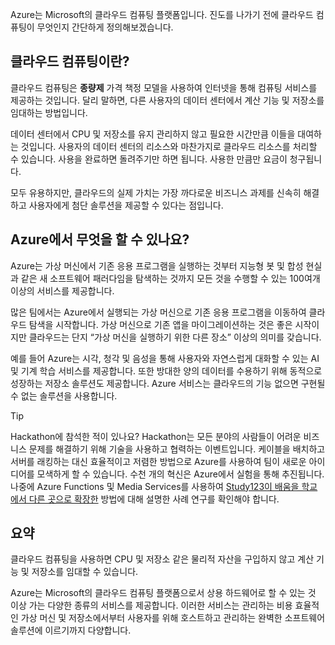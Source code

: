 Azure는 Microsoft의 클라우드 컴퓨팅 플랫폼입니다. 진도를 나가기 전에 클라우드 컴퓨팅이 무엇인지 간단하게 정의해보겠습니다.

## <a name="what-is-cloud-computing"></a>클라우드 컴퓨팅이란?

클라우드 컴퓨팅은 **종량제** 가격 책정 모델을 사용하여 인터넷을 통해 컴퓨팅 서비스를 제공하는 것입니다. 달리 말하면, 다른 사용자의 데이터 센터에서 계산 기능 및 저장소를 임대하는 방법입니다.

데이터 센터에서 CPU 및 저장소를 유지 관리하지 않고 필요한 시간만큼 이들을 대여하는 것입니다. 사용자의 데이터 센터의 리소스와 마찬가지로 클라우드 리소스를 처리할 수 있습니다. 사용을 완료하면 돌려주기만 하면 됩니다. 사용한 만큼만 요금이 청구됩니다.

모두 유용하지만, 클라우드의 실제 가치는 가장 까다로운 비즈니스 과제를 신속히 해결하고 사용자에게 첨단 솔루션을 제공할 수 있다는 점입니다.

## <a name="what-can-i-do-on-azure"></a>Azure에서 무엇을 할 수 있나요?

Azure는 가상 머신에서 기존 응용 프로그램을 실행하는 것부터 지능형 봇 및 합성 현실과 같은 새 소프트웨어 패러다임을 탐색하는 것까지 모든 것을 수행할 수 있는 100여개 이상의 서비스를 제공합니다.

많은 팀에서는 Azure에서 실행되는 가상 머신으로 기존 응용 프로그램을 이동하여 클라우드 탐색을 시작합니다. 가상 머신으로 기존 앱을 마이그레이션하는 것은 좋은 시작이지만 클라우드는 단지 “가상 머신을 실행하기 위한 다른 장소” 이상의 의미를 갖습니다.

예를 들어 Azure는 시각, 청각 및 음성을 통해 사용자와 자연스럽게 대화할 수 있는 AI 및 기계 학습 서비스를 제공합니다. 또한 방대한 양의 데이터를 수용하기 위해 동적으로 성장하는 저장소 솔루션도 제공합니다. Azure 서비스는 클라우드의 기능 없으면 구현될 수 없는 솔루션을 사용합니다.

> [!TIP]
> Hackathon에 참석한 적이 있나요? Hackathon는 모든 분야의 사람들이 어려운 비즈니스 문제를 해결하기 위해 기술을 사용하고 협력하는 이벤트입니다. 케이블을 배치하고 서버를 래킹하는 대신 효율적이고 저렴한 방법으로 Azure를 사용하여 팀이 새로운 아이디어를 모색하게 할 수 있습니다. 수천 개의 혁신은 Azure에서 실험을 통해 추진됩니다. 나중에 Azure Functions 및 Media Services를 사용하여 [Study123이 배움을 학교에서 다른 곳으로 확장한](https://microsoft.github.io/techcasestudies/azure%20functions/2017/07/19/Study123AzureFunctions.html) 방법에 대해 설명한 사례 연구를 확인해야 합니다.

## <a name="summary"></a>요약

클라우드 컴퓨팅을 사용하면 CPU 및 저장소 같은 물리적 자산을 구입하지 않고 계산 기능 및 저장소를 임대할 수 있습니다.

Azure는 Microsoft의 클라우드 컴퓨팅 플랫폼으로서 상용 하드웨어로 할 수 있는 것 이상 가는 다양한 종류의 서비스를 제공합니다. 이러한 서비스는 관리하는 비용 효율적인 가상 머신 및 저장소에서부터 사용자를 위해 호스트하고 관리하는 완벽한 소프트웨어 솔루션에 이르기까지 다양합니다.